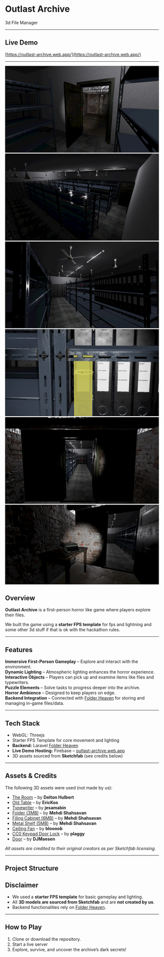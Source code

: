# Outlast Archive
3d File Manager

---

## Live Demo
[https://outlast-archive.web.app/](https://outlast-archive.web.app/)

---

![My Game Screenshot](0e8c1a18-20de-4d9e-b7bd-0739a3ce99d9.jpeg)
![My Game Screenshot](26498dba-9790-4cca-b220-7a0fbe104a14.jpeg)
![My Game Screenshot](4180b10f-cfb7-47ec-a03d-401c2e46655d.jpeg)
![My Game Screenshot](9db63e1e-34b9-48ce-aea3-6bd493aa120c.jpeg)
![My Game Screenshot](9e39221a-a269-4fc8-a630-512b6a350c5d.jpeg)
![My Game Screenshot](f283c35f-5a4e-4253-b525-3604e6630960.jpeg)

## Overview  
**Outlast Archive** is a first-person horror like game where players explore their files.

We built the game using a **starter FPS template** for fps and lightning and some other 3d stuff if that is ok with the hackathon rules.

---

## Features  
**Immersive First-Person Gameplay** – Explore and interact with the environment.  
**Dynamic Lighting** – Atmospheric lighting enhances the horror experience.  
**Interactive Objects** – Players can pick up and examine items like files and typewriters.  
**Puzzle Elements** – Solve tasks to progress deeper into the archive.  
**Horror Ambience** – Designed to keep players on edge.  
**Backend Integration** – Connected with [Folder Heaven](https://github.com/BLLALL/folder-heaven) for storing and managing in-game files/data.  

---

## Tech Stack  
- WebGL: Threejs
- Starter FPS Template for core movement and lighting  
- **Backend:** Laravel [Folder Heaven](https://github.com/BLLALL/folder-heaven)  
- **Live Demo Hosting:** Firebase – [outlast-archive.web.app](https://outlast-archive.web.app/)  
- 3D assets sourced from **Sketchfab** (see credits below)  

---

## Assets & Credits  
The following 3D assets were used (not made by us):  

- [The Room](https://sketchfab.com/3d-models/the-room-b7e2af229435406782cd0103a22e53ce) – by **Delton Hulbert**  
- [Old Table](https://sketchfab.com/3d-models/old-table-c1391f05e2a046ef9bd91945caf75fb8) – by **EricKos**  
- [Typewriter](https://sketchfab.com/3d-models/typewriter-364545ff68024ea0b254853a5bdcd94d) – by **jesamabin**  
- [Folder (3MB)](https://sketchfab.com/3d-models/folder-3mb-daed6881547043b6b522c4c83590bf03) – by **Mehdi Shahsavan**  
- [Filing Cabinet (6MB)](https://sketchfab.com/3d-models/filing-cabinet-6mb-d217a4bbdfa2426eb32ebf3b1007a8c3) – by **Mehdi Shahsavan**  
- [Metal Shelf (5MB)](https://sketchfab.com/3d-models/metal-shelf-5mb-1621362eb54d4571a49323ceb74f80fb) – by **Mehdi Shahsavan**  
- [Ceiling Fan](https://sketchfab.com/3d-models/ceiling-fan-1c6ca23062ad4051aa4fe7d6483fb5c9) – by **bloooob**  
- [CC0 Keypad Door Lock](https://sketchfab.com/3d-models/cc0-keypad-door-lock-b722a6496ab344d78e74bf64be6c8eb8) – by **plaggy**  
- [Door](https://sketchfab.com/3d-models/door-2738468b94d74c5f827e7e5df7be8359) – by **DJMaesen**  

_All assets are credited to their original creators as per Sketchfab licensing._  

---

## Project Structure  


## Disclaimer  
- We used a **starter FPS template** for basic gameplay and lighting.  
- All **3D models are sourced from Sketchfab** and are **not created by us**.  
- Backend functionalities rely on [Folder Heaven](https://github.com/BLLALL/folder-heaven).

---

## How to Play  
1. Clone or download the repository.
2. Start a live server
3. Explore, survive, and uncover the archive’s dark secrets!
